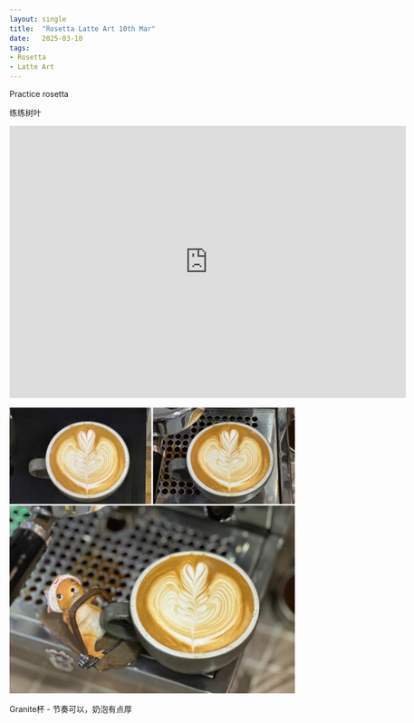 ```yaml
---
layout: single
title:  "Rosetta Latte Art 10th Mar"
date:   2025-03-10
tags:
- Rosetta
- Latte Art
---
```



Practice rosetta

练练树叶


<div class="embed-container">
  <iframe
      src="https://www.youtube.com/embed/vlrjVpwl9Io"
      width="700"
      height="480"
      frameborder="0"
      allowfullscreen="true">
  </iframe>
</div>



![](/assets/img/2025/03/10/DEAA69B4-1A31-47FF-83BC-9F4F707764F7.JPG)


Granite杯 - 节奏可以，奶泡有点厚

